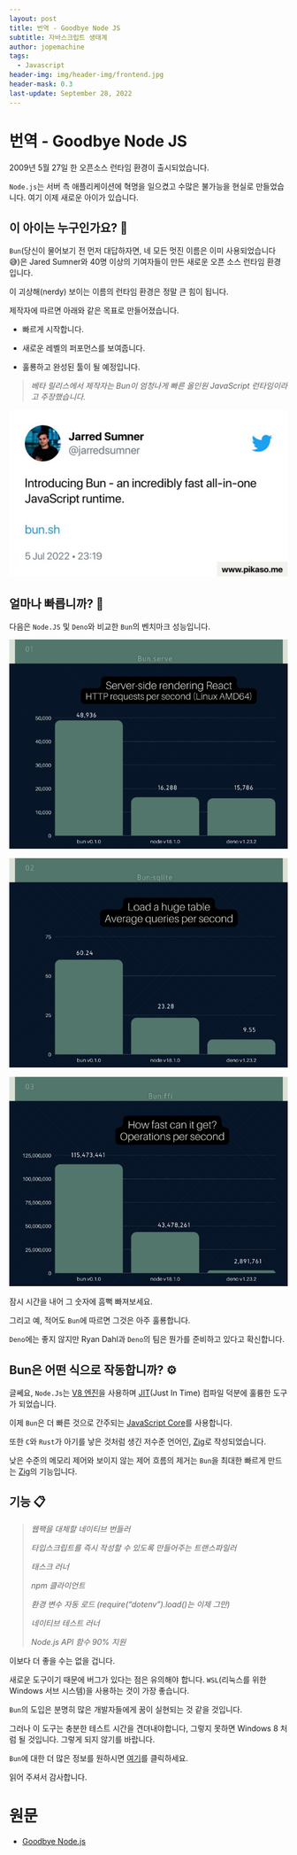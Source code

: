 ```yaml
---
layout: post
title: 번역 - Goodbye Node JS
subtitle: 자바스크립트 생태계
author: jopemachine
tags:
  - Javascript
header-img: img/header-img/frontend.jpg
header-mask: 0.3
last-update: September 28, 2022
---
```


# 번역 - Goodbye Node JS

2009년 5월 27일 한 오픈소스 런타임 환경이 출시되었습니다.

`Node.js`는 서버 측 애플리케이션에 혁명을 일으켰고 수많은 불가능을 현실로 만들었습니다. 여기 이제 새로운 아이가 있습니다.

## 이 아이는 누구인가요? 🤔

`Bun`(당신이 물어보기 전 먼저 대답하자면, 네 모든 멋진 이름은 이미 사용되었습니다 😅)은 Jared Sumner와 40명 이상의 기여자들이 만든 새로운 오픈 소스 런타임 환경입니다.

이 괴상해(nerdy) 보이는 이름의 런타임 환경은 정말 큰 힘이 됩니다.

제작자에 따르면 아래와 같은 목표로 만들어졌습니다.

* 빠르게 시작합니다.

* 새로운 레벨의 퍼포먼스를 보여줍니다.

* 훌룡하고 완성된 툴이 될 예정입니다.

> *베타 릴리스에서 제작자는 Bun이 엄청나게 빠른 올인원 JavaScript 런타임이라고 주장했습니다.*

![](/img/posts/Javascript/2022-09-27-Goodbye-Node-Js/1__-eXW38rRFCB4M49TC4RiQ.jpg)

## 얼마나 빠릅니까? 🚀

다음은 `Node.JS` 및 `Deno`와 비교한 `Bun`의 벤치마크 성능입니다.

![](/img/posts/Javascript/2022-09-27-Goodbye-Node-Js/1_C5slzNbrm1ol9h6vM_BlNw.png)

![](/img/posts/Javascript/2022-09-27-Goodbye-Node-Js/1_OAKBmvGJkfLiZlFSB2qUdQ.png)

![](/img/posts/Javascript/2022-09-27-Goodbye-Node-Js/1_5-Iux4z7Y99ROk7SAspevg.png)

잠시 시간을 내어 그 숫자에 흠뻑 빠져보세요.

그리고 예, 적어도 `Bun`에 따르면 그것은 아주 훌룡합니다.

`Deno`에는 좋지 않지만 Ryan Dahl과 `Deno`의 팀은 뭔가를 준비하고 있다고 확신합니다.

## Bun은 어떤 식으로 작동합니까? ⚙️

글쎄요, `Node.Js`는 [V8 엔진](https://v8.dev/)을 사용하며 [JIT](https://www.ibm.com/docs/en/sdk-java-technology/8?topic=reference-jit-compiler)(Just In Time) 컴파일 덕분에 훌륭한 도구가 되었습니다.

이제 `Bun`은 더 빠른 것으로 간주되는 [JavaScript Core](https://developer.apple.com/documentation/javascriptcore)를 사용합니다.

또한 `C`와 `Rust`가 아기를 낳은 것처럼 생긴 저수준 언어인, [Zig](https://ziglang.org/)로 작성되었습니다.

낮은 수준의 메모리 제어와 보이지 않는 제어 흐름의 제거는 `Bun`을 최대한 빠르게 만드는 [Zig](https://ziglang.org/)의 기능입니다.

## 기능 📋

> *웹팩을 대체할 네이티브 번들러*
>
> *타입스크립트를 즉시 작성할 수 있도록 만들어주는 트랜스파일러*
>
> *태스크 러너*
>
> *npm 클라이언트*
>
> *환경 변수 자동 로드 (require(“dotenv”).load()는 이제 그만)*
>
> *네이티브 테스트 러너*
>
> *Node.js API 함수 90% 지원*

이보다 더 좋을 수는 없을 겁니다.

새로운 도구이기 때문에 버그가 있다는 점은 유의해야 합니다. `WSL`(리눅스를 위한 Windows 서브 시스템)을 사용하는 것이 가장 좋습니다.

`Bun`의 도입은 분명히 많은 개발자들에게 꿈이 실현되는 것 같을 것입니다.

그러나 이 도구는 충분한 테스트 시간을 견뎌내야합니다, 그렇지 못하면 Windows 8 처럼 될 것입니다. 그렇게 되지 않기를 바랍니다.

`Bun`에 대한 더 많은 정보를 원하시면 [여기](https://bun.sh/)를 클릭하세요.

읽어 주셔서 감사합니다.

# 원문

- [Goodbye Node.js](https://medium.com/@appiahyoofi/goodbye-node-js-9e2f71f5e430)
